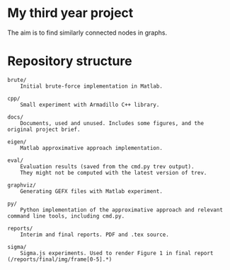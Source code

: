My third year project
=====================

The aim is to find similarly connected nodes in graphs.


Repository structure
====================


    brute/
        Initial brute-force implementation in Matlab.

    cpp/
        Small experiment with Armadillo C++ library.

    docs/
        Documents, used and unused. Includes some figures, and the original project brief.

    eigen/
        Matlab approximative approach implementation.

    eval/
        Evaluation results (saved from the cmd.py trev output).
        They might not be computed with the latest version of trev.

    graphviz/
        Generating GEFX files with Matlab experiment.

    py/
        Python implementation of the approximative approach and relevant command line tools, including cmd.py.

    reports/
        Interim and final reports. PDF and .tex source.

    sigma/
        Sigma.js experiments. Used to render Figure 1 in final report (/reports/final/img/frame[0-5].*)
